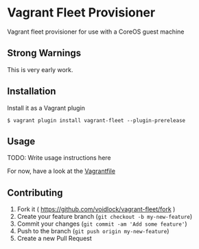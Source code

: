 # Vagrant Fleet Provisioner

Vagrant fleet provisioner for use with a CoreOS guest machine

## Strong Warnings

This is very early work.

## Installation

Install it as a Vagrant plugin

    $ vagrant plugin install vagrant-fleet --plugin-prerelease

## Usage

TODO: Write usage instructions here

For now, have a look at the [Vagrantfile](Vagrantfile)

## Contributing

1. Fork it ( https://github.com/voidlock/vagrant-fleet/fork )
2. Create your feature branch (`git checkout -b my-new-feature`)
3. Commit your changes (`git commit -am 'Add some feature'`)
4. Push to the branch (`git push origin my-new-feature`)
5. Create a new Pull Request
